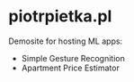 # piotrpietka.pl
Demosite for hosting ML apps:
- Simple Gesture Recognition
- Apartment Price Estimator
